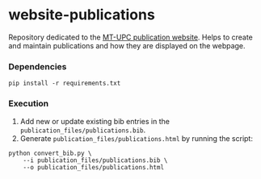 # website-publications

Repository dedicated to the [MT-UPC publication website](https://mt.cs.upc.edu/publications). Helps to create and maintain publications and how they are displayed on the webpage.

### Dependencies
```pip install -r requirements.txt```

### Execution
1. Add new or update existing bib entries in the `publication_files/publications.bib`.
2. Generate `publication_files/publications.html` by running the script:
```
python convert_bib.py \
    --i publication_files/publications.bib \
    --o publication_files/publications.html
```
